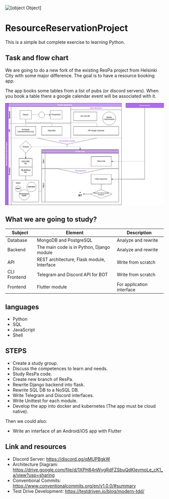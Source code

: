 ![[object Object]](https://socialify.git.ci/Trik16/ResourceReservationProject/image?description=1&descriptionEditable=Shared%20Python%20learning%20Experiment&font=Source%20Code%20Pro&issues=1&language=1&name=1&owner=1&pattern=Circuit%20Board&pulls=1&stargazers=1&theme=Dark)

# **ResourceReservationProject**
This is a simple but complete exercise to learning Python.

## Task and flow chart
We are going to do a new fork of the existing ResPa project from Helsinki City with some major difference. The goal is to have a resource booking app.

The app books some tables from a list of pubs (or discord servers). When you book a table there a google calendar event will be associated with it.

![ARCHITECTURE](./images/architecture.png)

## What we are going to study?

| **Subject** | **Element** | **Description** |
| ------ | ------ | ------ |
| Database | MongoDB and PostgreSQL | Analyze and rewrite |
| Backend | The main code is in Python, Django module | Analyze and rewrite |
| API | REST architecture, Flask module, Interface | Write from scratch |
| CLI Frontend | Telegram and Discord API for BOT | Write from scratch |
| Frontend | Flutter module | For application interface |

## languages

- Python
- SQL
- JavaScript
- Shell

## STEPS

- Create a study group.
- Discuss the competences to learn and needs.
- Study ResPa code.
- Create new branch of ResPa.
- Rewrite Django backend into flask.
- Rewrite SQL DB to a NoSQL DB.
- Write Telegram and Discord interfaces.
- Write Unittest for each module.
- Develop the app into docker and kubernetes (The app must be cloud native).

Then we could also:
- Write an interface of an Android/iOS app with Flutter

## Link and resources

- Discord Server: https://discord.gg/qMUPBgkW
- Architecture Diagram: https://drive.google.com/file/d/1XPH84nWvgRdFZSbuQdKIeymoLe_cK1_a/view?usp=sharing
- Conventional Commits: https://www.conventionalcommits.org/en/v1.0.0/#summary
- Test Drive Development: https://testdriven.io/blog/modern-tdd/
